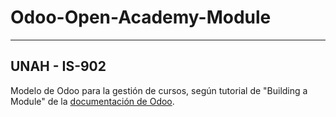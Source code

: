 # Odoo-Open-Academy-Module
-----
## UNAH - IS-902

Modelo de Odoo para la gestión de cursos, según tutorial de "Building a Module" de la [documentación de Odoo](https://www.odoo.com/documentation/14.0/es/developer/howtos/backend.html).
